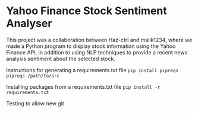 # Yahoo Finance Stock Sentiment Analyser

This project was a collaboration between Haz-ctrl and malik1234, where we made a Python program to display stock information using the Yahoo Finance API, in addition to using NLP techniques to provide a recent news analysis sentiment about the selected stock.


Instructions for generating a requirements.txt file
`pip install pipreqs`
`pipreqs /path/to/src`

Installing packages from a requirements.txt file
`pip install -r requirements.txt`

Testing to allow new git